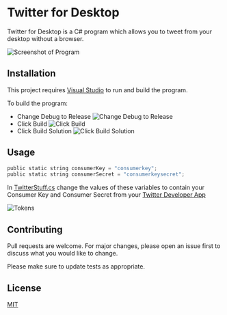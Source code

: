 # Twitter for Desktop

Twitter for Desktop is a C# program which allows you to tweet from your desktop without a browser.

![Screenshot of  Program](https://i.imgur.com/31QyNE5.png)

## Installation

This project requires [Visual Studio](https://visualstudio.microsoft.com/downloads/) to run and build the program.

To build the program:
- Change Debug to Release
 ![Change Debug to Release](https://i.imgur.com/WgiW2kx.png)
- Click Build
 ![Click Build](https://i.imgur.com/LhsrOwC.png)
- Click Build Solution
 ![Click Build Solution](https://i.imgur.com/4TC4AGs.png)

## Usage

```python
public static string consumerKey = "consumerkey";
public static string consumerSecret = "consumerkeysecret";
```
In [TwitterStuff.cs](https://github.com/CDevNova/TwitterDesktop/blob/master/TwitterDesktop/TwitterStuff.cs) change the values of these variables to contain your Consumer Key and Consumer Secret from your [Twitter Developer App](https://developer.twitter.com/)

![Tokens](https://i.imgur.com/FmL3i00.png)

## Contributing
Pull requests are welcome. For major changes, please open an issue first to discuss what you would like to change.

Please make sure to update tests as appropriate.

## License
[MIT](https://github.com/CDevNova/TwitterDesktop/blob/master/License.md)
